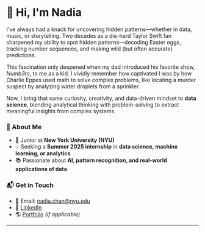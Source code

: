 # 👋 Hi, I'm Nadia

I've always had a knack for uncovering hidden patterns—whether in data, music, or storytelling. Two decades as a die-hard Taylor Swift fan sharpened my ability to spot hidden patterns—decoding Easter eggs, tracking number sequences, and making wild (but often accurate) predictions.  

This fascination only deepened when my dad introduced his favorite show, *Numb3rs*, to me as a kid. I vividly remember how captivated I was by how Charlie Eppes used math to solve complex problems, like locating a murder suspect by analyzing water droplets from a sprinkler.  

Now, I bring that same curiosity, creativity, and data-driven mindset to **data science**, blending analytical thinking with problem-solving to extract meaningful insights from complex systems.  

### 📌 About Me
- 🏫 Junior at **New York University (NYU)**
- 💡 Seeking a **Summer 2025 internship** in **data science, machine learning, or analytics**  
- 📚 Passionate about **AI, pattern recognition, and real-world applications of data**  

### 📬 Get in Touch  
- 📧 Email: [nadia.chan@nyu.edu](mailto:nadia.chan@nyu.edu)  
- 📝 [LinkedIn](https://www.linkedin.com/in/nadiacwj)  
- 🌎 [Portfolio](https://yourwebsite.com) *(if applicable)*  

---
